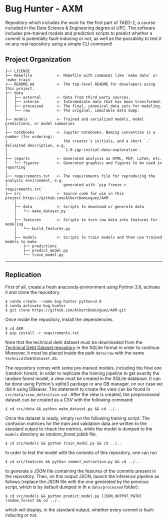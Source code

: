 Bug Hunter - AXM
==============================

Repository which includes the work for the first part of TAED-2, a course included in the Data Science &amp; Engineering degree at UPC. The software includes pre-trained models and prediction scripts to predict whether a commit is potentially fault-inducing or not, as well as the possibility to test it on any real repository using a simple CLI command!

Project Organization
------------

    ├── LICENSE
    ├── Makefile           <- Makefile with commands like `make data` or `make train`
    ├── README.md          <- The top-level README for developers using this project.
    ├── data
    │   ├── external       <- Data from third party sources.
    │   ├── interim        <- Intermediate data that has been transformed.
    │   ├── processed      <- The final, canonical data sets for modeling.
    │   └── raw            <- The original, immutable data dump.
    │
    ├── models             <- Trained and serialized models, model predictions, or model summaries
    │
    ├── notebooks          <- Jupyter notebooks. Naming convention is a number (for ordering),
    │                         the creator's initials, and a short `-` delimited description, e.g.
    │                         `1.0-jqp-initial-data-exploration`.
    │
    ├── reports            <- Generated analysis as HTML, PDF, LaTeX, etc.
    │   └── figures        <- Generated graphics and figures to be used in reporting
    │
    ├── requirements.txt   <- The requirements file for reproducing the analysis environment, e.g.
    │                         generated with `pip freeze > requirements.txt`
    ├── src                <- Source code for use in this project.https://github.com/AlbertDominguez/AXM
        │
        ├── data           <- Scripts to download or generate data
        │   └── make_dataset.py
        │
        ├── features       <- Scripts to turn raw data into features for modeling
        │   └── build_features.py
        │
        ├── models         <- Scripts to train models and then use trained models to make
            ├── predictions
            ├── predict_model.py
            └── train_model.py


--------

## Replication

First of all, create a fresh anaconda environment using Python 3.8, activate it and clone the repository.

```{bash}
$ conda create --name bug-hunter python=3.8
$ conda activate bug-hunter
$ git clone https://github.com/AlbertDominguez/AXM.git
```

Once inside the repository, install the dependencies.

```{bash}
$ cd AXM
$ pip install -r requirements.txt
```

Note that the technical debt dataset must be downloaded from the [Technical Debt Dataset repository](https://github.com/clowee/The-Technical-Debt-Dataset) in the SQLite format in order to continue. Moreover, it must be placed inside the path `data/raw` with the name `technicalDebtDataset.db`.


The repository comes with some pre-trained models, including the final one (random forest). In order to replicate the training pipeline to get exactly the random forest model, a view must be created in the SQLite database. It can be done using Python's sqlite3 package or any DB manager, on our case we did it using DBeaver. The statement to create the view can be found in `src/data/view_definition.sql`. After the view is created, the preprocessed dataset can be created as a CSV with the following command:

```{bash}
$ cd src/data && python make_dataset.py && cd ../..
```

Once the dataset is ready, simply run the following training script. The confusion matrices for the train and validation data are written to the standard output to check the metrics, while the model is dumped to the `models` directory as *random_forest.joblib* file.

```{bash}
$ cd src/models && python train_model.py && cd ../..
```

In order to test the model with the commits of this repository, one can run

```{bash}
$ cd src/features && python commit_extraction.py && cd ../..
```

to generate a JSON file containing the features of the commits present in the repository. Then, on this output JSON, launch the inference pipeline as follows (replace the JSON file with the one generated by the previous script, which is by default dumped in th e `data/processed` folder):

```{bash}
$ cd src/models && python predict_model.py [JSON_OUTPUT_PATH] random_forest && cd ../..
```
which will display, in the standard output, whether every commit is fault-inducing or not.
